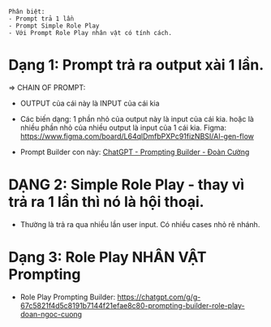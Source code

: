 ```
Phân biệt: 
- Prompt trả 1 lần
- Prompt Simple Role Play 
- Với Prompt Role Play nhân vật có tính cách. 
```
# Dạng 1: Prompt trả ra output xài 1 lần. 
=> CHAIN OF PROMPT: 
- OUTPUT của cái này là INPUT của cái kia
- Các biến dạng: 1 phần nhỏ của output này là input của cái kia. hoặc là nhiều phần nhỏ của nhiều output là input của 1 cái kia. 
Figma: https://www.figma.com/board/L64qlDmfbPXPc91fizNBSI/AI-gen-flow

- Prompt Builder con này: [ChatGPT - Prompting Builder - Đoàn Cường](https://chatgpt.com/g/g-675686a68b5081919337ed8ce0e806bf-prompting-builder-doan-cuong)

# DẠNG 2: Simple Role Play - thay vì trả ra 1 lần thì nó là hội thoại. 

- Thường là trả ra qua nhiều lần user input. Có nhiều cases nhỏ rẽ nhánh. 


# Dạng 3: Role Play NHÂN VẬT Prompting


- Role Play Prompting Builder: https://chatgpt.com/g/g-67c5821f4d5c8191b7144f21efae8c80-prompting-builder-role-play-doan-ngoc-cuong
